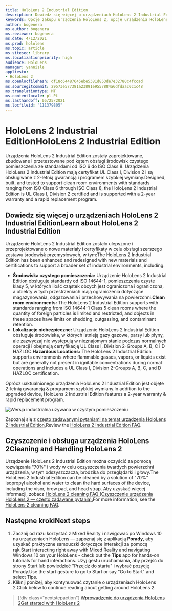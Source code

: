 ```yaml
---
title: HoloLens 2 Industrial Edition
description: Dowiedz się więcej o urządzeniach HoloLens 2 Industrial Edition i o tym, co zrobić po otrzymaniu własnego urządzenia.
keywords: Opcje zakupu urządzenia HoloLens 2, opcje urządzenia HoloLens, wersja Industrial Edition
author: bogenera
ms.author: bogenera
ms.reviewer: bogenera
ms.date: 4/12/2021
ms.prod: hololens
ms.topic: article
ms.sitesec: library
ms.localizationpriority: high
audience: HoloLens
manager: yannisle
appliesto:
- HoloLens 2
ms.openlocfilehash: df18c64487645ebe5381d853de7e32780c4fccad
ms.sourcegitcommit: 29573e577381a23891e9557884a6dfdaac0c1c48
ms.translationtype: MT
ms.contentlocale: pl-PL
ms.lasthandoff: 05/25/2021
ms.locfileid: "111379805"
---
```

# <a name="hololens-2-industrial-edition"></a><span data-ttu-id="f2e93-104">HoloLens 2 Industrial Edition</span><span class="sxs-lookup"><span data-stu-id="f2e93-104">HoloLens 2 Industrial Edition</span></span>

<span data-ttu-id="f2e93-105">Urządzenia HoloLens 2 Industrial Edition zostały zaprojektowane, zbudowane i przetestowane pod kątem obsługi środowisk czystego pomieszczenia ze standardami od ISO 6 do ISO Class 8. Urządzenia HoloLens 2 Industrial Edition mają certyfikat UL Class I, Division 2 i są obsługiwane z 2-letnią gwarancją i programem szybkiej wymiany.</span><span class="sxs-lookup"><span data-stu-id="f2e93-105">Designed, built, and tested to support clean room environments with standards ranging from ISO Class 6 through ISO Class 8, the HoloLens 2 Industrial Edition is UL Class I, Division 2 certified and is supported with a 2-year warranty and a rapid replacement program.</span></span>

## <a name="learn-about-hololens-2-industrial-edition"></a><span data-ttu-id="f2e93-106">Dowiedz się więcej o urządzeniach HoloLens 2 Industrial Edition</span><span class="sxs-lookup"><span data-stu-id="f2e93-106">Learn about HoloLens 2 Industrial Edition</span></span>

<span data-ttu-id="f2e93-107">Urządzenie HoloLens 2 Industrial Edition zostało ulepszone i przeprojektowane o nowe materiały i certyfikaty w celu obsługi szerszego zestawu środowisk przemysłowych, w tym:</span><span class="sxs-lookup"><span data-stu-id="f2e93-107">The HoloLens 2 Industrial Edition has been enhanced and redesigned with new materials and certifications to support a broader set of industrial environments, including:</span></span>

- <span data-ttu-id="f2e93-108">**Środowiska czystego pomieszczenia:** Urządzenie HoloLens 2 Industrial Edition obsługuje standardy od ISO 14644-1, pomieszczenia czyste klasy 5, w których ilość cząstek obcych jest ograniczona i ograniczona, a obiekty w tych przestrzeniach mają ograniczenia dotyczące magazynowania, odgazowania i przechowywania na powierzchni.</span><span class="sxs-lookup"><span data-stu-id="f2e93-108">**Clean room environments:** The HoloLens 2 Industrial Edition supports with standards ranging from ISO 14644-1 Class 5 clean rooms where the quantity of foreign particles is limited and restricted, and objects in these spaces have limits on shedding, outgassing, and contaminant retention.</span></span>
- <span data-ttu-id="f2e93-109">**Lokalizacje niebezpieczne:** Urządzenie HoloLens 2 Industrial Edition obsługuje środowiska, w których istnieją gazy gazowe, parsy lub płyny, ale zazwyczaj nie występują w nieznajomym stanie podczas normalnych operacji i obejmują certyfikację UL Class I, Division 2-Groups A, B, C i D HAZLOC.</span><span class="sxs-lookup"><span data-stu-id="f2e93-109">**Hazardous Locations:** The HoloLens 2 Industrial Edition supports environments where flammable gasses, vapors, or liquids exist but are generally not present in ignitable concentrations during normal operations and includes a UL Class I, Division 2-Groups A, B, C, and D HAZLOC certification.</span></span>

<span data-ttu-id="f2e93-110">Oprócz uaktualnionego urządzenia HoloLens 2 Industrial Edition jest objęte 2-letnią gwarancją & programem szybkiej wymiany.</span><span class="sxs-lookup"><span data-stu-id="f2e93-110">In addition to the upgraded device, HoloLens 2 Industrial Edition features a 2-year warranty & rapid replacement program.</span></span>

![Wersja industrialna używana w czystym pomieszczeniu](./images/ie-small-pic.png)

<span data-ttu-id="f2e93-112">Zapoznaj się z [często zadawanymi pytaniami na temat urządzenia HoloLens 2 Industrial Edition.](hololens2-industrial-edition-faq.md)</span><span class="sxs-lookup"><span data-stu-id="f2e93-112">Review the [HoloLens 2 Industrial Edition FAQ](hololens2-industrial-edition-faq.md).</span></span>

## <a name="cleaning-and-handling-hololens-2"></a><span data-ttu-id="f2e93-113">Czyszczenie i obsługa urządzenia HoloLens 2</span><span class="sxs-lookup"><span data-stu-id="f2e93-113">Cleaning and Handling HoloLens 2</span></span>

<span data-ttu-id="f2e93-114">Urządzenie HoloLens 2 Industrial Edition można oczyścić za pomocą rozwiązania "70%" i wody w celu oczyszczenia twardych powierzchni urządzenia, w tym odszyszczacza, brodzika do przeglądarki i głowy.</span><span class="sxs-lookup"><span data-stu-id="f2e93-114">The HoloLens 2 Industrial Edition can be cleaned by a solution of "70%" isopropyl alcohol and water to clean the hard surfaces of the device, including the visor, brow pad, and head strap.</span></span> <span data-ttu-id="f2e93-115">Aby uzyskać więcej informacji, zobacz [HoloLens 2 cleaning FAQ (Czyszczenie urządzenia HoloLens 2 — często zadawane pytania).](https://docs.microsoft.com/hololens/hololens2-maintenance)</span><span class="sxs-lookup"><span data-stu-id="f2e93-115">For more information, see the [HoloLens 2 cleaning FAQ](https://docs.microsoft.com/hololens/hololens2-maintenance).</span></span>

## <a name="next-steps"></a><span data-ttu-id="f2e93-116">Następne kroki</span><span class="sxs-lookup"><span data-stu-id="f2e93-116">Next steps</span></span>

1. <span data-ttu-id="f2e93-117">Zacznij od razu korzystać z Mixed Reality i nawigować po Windows 10 na urządzeniach HoloLens — zapoznaj się z aplikacją **Porady,** aby uzyskać praktyczne samouczki dotyczące interakcji za pomocą rąk.</span><span class="sxs-lookup"><span data-stu-id="f2e93-117">Start interacting right away with Mixed Reality and navigating Windows 10 on your HoloLens - check out the **Tips** app for hands-on tutorials for hand interactions.</span></span> <span data-ttu-id="f2e93-118">Użyj gestu uruchamiania, aby przejść do strony Start lub powiedzieć "Przejdź do startu" i wybrać pozycję Porady.</span><span class="sxs-lookup"><span data-stu-id="f2e93-118">Use the start gesture to go to Start or say "Go to Start" and select Tips.</span></span>
1. <span data-ttu-id="f2e93-119">Kliknij poniżej, aby kontynuować czytanie o urządzeniach HoloLens 2.</span><span class="sxs-lookup"><span data-stu-id="f2e93-119">Click below to continue reading about getting around HoloLens 2.</span></span>

> [!div class="nextstepaction"]
> [<span data-ttu-id="f2e93-120">Wprowadzenie do urządzenia HoloLens 2</span><span class="sxs-lookup"><span data-stu-id="f2e93-120">Get started with HoloLens 2</span></span>](hololens2-basic-usage.md)